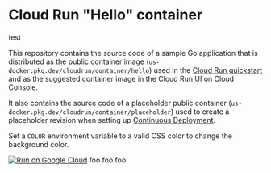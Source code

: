 # Cloud Run "Hello" container

test

This repository contains the source code of a sample Go application that is
distributed as the public container image (`us-docker.pkg.dev/cloudrun/container/hello`) used in the
[Cloud Run quickstart](https://cloud.google.com/run/docs/quickstarts/deploy-container) and as
the suggested container image  in the Cloud Run UI on Cloud Console.

It also contains the source code of a placeholder public container
(`us-docker.pkg.dev/cloudrun/container/placeholder`) used to create a placeholder revision when setting up 
[Continuous Deployment](https://cloud.google.com/run/docs/continuous-deployment-with-cloud-build).

Set a `COLOR` environment variable to a valid CSS color to change the background color.

[![Run on Google Cloud](https://deploy.cloud.run/button.svg)](https://deploy.cloud.run)
foo
foo
foo

